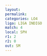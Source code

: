 ```yaml
---
layout: 
permalink: 
categories: LO4
liga: LIGA INDIGO
match: 4
local: SPH
r1: 2
r2: 0
out: SM
---
```

